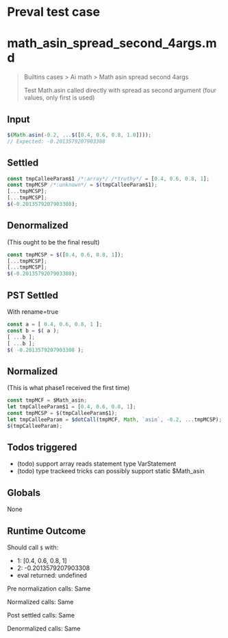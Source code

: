 # Preval test case

# math_asin_spread_second_4args.md

> Builtins cases > Ai math > Math asin spread second 4args
>
> Test Math.asin called directly with spread as second argument (four values, only first is used)

## Input

`````js filename=intro
$(Math.asin(-0.2, ...$([0.4, 0.6, 0.8, 1.0])));
// Expected: -0.2013579207903308
`````


## Settled


`````js filename=intro
const tmpCalleeParam$1 /*:array*/ /*truthy*/ = [0.4, 0.6, 0.8, 1];
const tmpMCSP /*:unknown*/ = $(tmpCalleeParam$1);
[...tmpMCSP];
[...tmpMCSP];
$(-0.2013579207903308);
`````


## Denormalized
(This ought to be the final result)

`````js filename=intro
const tmpMCSP = $([0.4, 0.6, 0.8, 1]);
[...tmpMCSP];
[...tmpMCSP];
$(-0.2013579207903308);
`````


## PST Settled
With rename=true

`````js filename=intro
const a = [ 0.4, 0.6, 0.8, 1 ];
const b = $( a );
[ ...b ];
[ ...b ];
$( -0.2013579207903308 );
`````


## Normalized
(This is what phase1 received the first time)

`````js filename=intro
const tmpMCF = $Math_asin;
let tmpCalleeParam$1 = [0.4, 0.6, 0.8, 1];
const tmpMCSP = $(tmpCalleeParam$1);
let tmpCalleeParam = $dotCall(tmpMCF, Math, `asin`, -0.2, ...tmpMCSP);
$(tmpCalleeParam);
`````


## Todos triggered


- (todo) support array reads statement type VarStatement
- (todo) type trackeed tricks can possibly support static $Math_asin


## Globals


None


## Runtime Outcome


Should call `$` with:
 - 1: [0.4, 0.6, 0.8, 1]
 - 2: -0.2013579207903308
 - eval returned: undefined

Pre normalization calls: Same

Normalized calls: Same

Post settled calls: Same

Denormalized calls: Same
